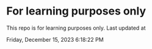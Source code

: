 # For learning purposes only
This repo is for learning purposes only.
Last updated at

Friday, December 15, 2023 6:18:22 PM

